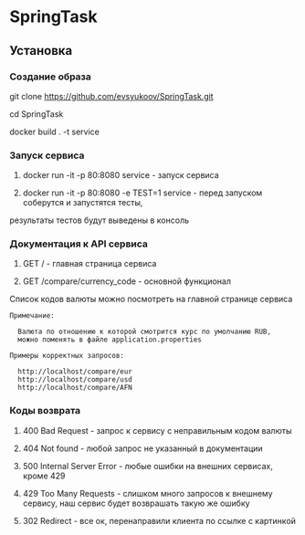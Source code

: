 # SpringTask

## Установка

###  Создание образа
git clone https://github.com/evsyukoov/SpringTask.git

cd SpringTask

docker build . -t service

### Запуск сервиса

1) docker run -it -p 80:8080 service - запуск сервиса

2) docker run -it -p 80:8080 -e TEST=1 service - перед запуском соберутся и запустятся тесты, 

результаты тестов будут выведены в консоль

###  Документация к API сервиса

1) GET / - главная страница сервиса

2) GET /compare/currency_code - основной функционал

Список кодов валюты можно посмотреть на главной странице сервиса

    Примечание:
    
      Валюта по отношению к которой смотрится курс по умолчанию RUB,
      можно поменять в файле application.properties

    Примеры корректных запросов:
    
      http://localhost/compare/eur
      http://localhost/compare/usd
      http://localhost/compare/AFN
      
###  Коды возврата

1) 400 Bad Request - запрос к сервису c неправильным кодом валюты

2) 404 Not found - любой запрос не указанный в документации

2) 500 Internal Server Error - любые ошибки на внешних сервисах, кроме 429

3) 429 Too Many Requests - слишком много запросов к внешнему сервису, наш сервис будет возврашать такую же ошибку

4) 302 Redirect - все ок, перенаправили клиента по ссылке с картинкой


